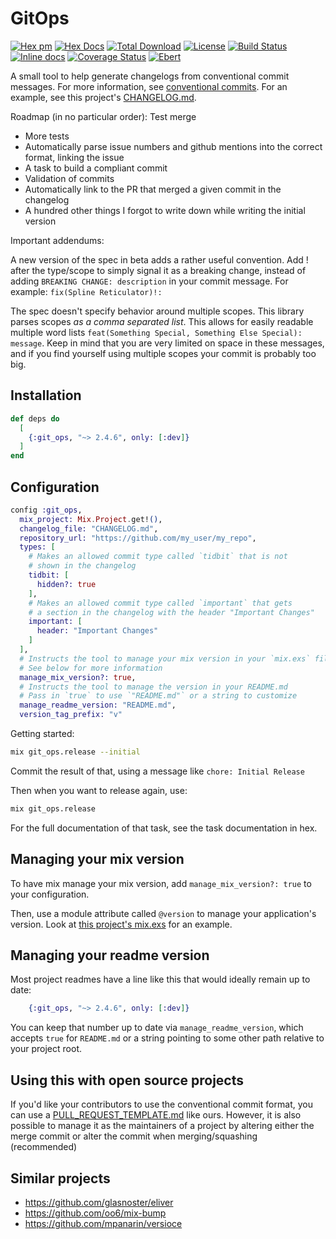 # GitOps

[![Hex pm](http://img.shields.io/hexpm/v/git_ops.svg?style=flat)](https://hex.pm/packages/git_ops)
[![Hex Docs](https://img.shields.io/badge/hex-docs-lightgreen.svg)](https://hexdocs.pm/git_ops/)
[![Total Download](https://img.shields.io/hexpm/dt/git_ops.svg)](https://hex.pm/packages/git_ops)
[![License](https://img.shields.io/hexpm/l/git_ops.svg)](https://github.com/zachdaniel/git_opts/blob/master/LICENSE)
[![Build Status](https://travis-ci.com/zachdaniel/git_ops.svg?branch=master)](https://travis-ci.com/zachdaniel/git_ops)
[![Inline docs](http://inch-ci.org/github/zachdaniel/git_ops.svg?branch=master)](http://inch-ci.org/github/zachdaniel/git_ops)
[![Coverage Status](https://coveralls.io/repos/github/zachdaniel/git_ops/badge.svg?branch=master)](https://coveralls.io/github/zachdaniel/git_ops?branch=master)
[![Ebert](https://ebertapp.io/github/zachdaniel/git_ops.svg)](https://ebertapp.io/github/zachdaniel/git_ops)

A small tool to help generate changelogs from conventional commit messages.
For more information, see [conventional
commits](https://conventionalcommits.org).
For an example, see this project's [CHANGELOG.md](https://github.com/zachdaniel/git_ops/blob/master/CHANGELOG.md).

Roadmap (in no particular order):
Test merge
  * More tests
  * Automatically parse issue numbers and github mentions into the correct format, linking the issue
  * A task to build a compliant commit
  * Validation of commits
  * Automatically link to the PR that merged a given commit in the changelog
  * A hundred other things I forgot to write down while writing the initial version

Important addendums:

A new version of the spec in beta adds a rather useful
convention. Add ! after the type/scope to simply signal it as a breaking
change, instead of adding `BREAKING CHANGE: description` in your commit message.
For example: `fix(Spline Reticulator)!: `

The spec doesn't specify behavior around multiple scopes. This library parses
scopes *as a comma separated list*. This allows for easily readable multiple
word lists `feat(Something Special, Something Else Special): message`. Keep in
mind that you are very limited on space in these messages, and if you find
yourself using multiple scopes your commit is probably too big.

## Installation

```elixir
def deps do
  [
    {:git_ops, "~> 2.4.6", only: [:dev]}
  ]
end
```

## Configuration

``` elixir
config :git_ops,
  mix_project: Mix.Project.get!(),
  changelog_file: "CHANGELOG.md",
  repository_url: "https://github.com/my_user/my_repo",
  types: [
    # Makes an allowed commit type called `tidbit` that is not
    # shown in the changelog
    tidbit: [
      hidden?: true
    ],
    # Makes an allowed commit type called `important` that gets
    # a section in the changelog with the header "Important Changes"
    important: [
      header: "Important Changes"
    ]
  ],
  # Instructs the tool to manage your mix version in your `mix.exs` file
  # See below for more information
  manage_mix_version?: true,
  # Instructs the tool to manage the version in your README.md
  # Pass in `true` to use `"README.md"` or a string to customize
  manage_readme_version: "README.md",
  version_tag_prefix: "v"
```

Getting started:

```bash
mix git_ops.release --initial
```

Commit the result of that, using a message like `chore: Initial Release`

Then when you want to release again, use:

``` bash
mix git_ops.release
```

For the full documentation of that task, see the task documentation in hex.

## Managing your mix version

To have mix manage your mix version, add `manage_mix_version?: true` to your configuration.

Then, use a module attribute called `@version` to manage your application's
version. Look at [this project's mix.exs](mix.exs) for an example.

## Managing your readme version

Most project readmes have a line like this that would ideally remain up to date:

```elixir
    {:git_ops, "~> 2.4.6", only: [:dev]}
```

You can keep that number up to date via `manage_readme_version`, which accepts
`true` for `README.md` or a string pointing to some other path relative to your
project root.

## Using this with open source projects

If you'd like your contributors to use the conventional commit format, you can
use a [PULL_REQUEST_TEMPLATE.md](PULL_REQUEST_TEMPLATE.md) like ours. However,
it is also possible to manage it as the maintainers of a project by altering
either the merge commit or alter the commit when merging/squashing (recommended)


## Similar projects

  * https://github.com/glasnoster/eliver
  * https://github.com/oo6/mix-bump
  * https://github.com/mpanarin/versioce

